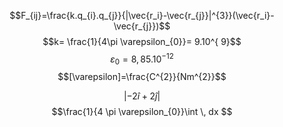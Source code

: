 
$$F_{ij}=\frac{k.q_{i}.q_{j}}{|\vec{r_i}-\vec{r_{j}}|^{3}}(\vec{r_i}-\vec{r_{j}})$$
$$k= \frac{1}{4\pi \varepsilon_{0}}= 9.10^{ 9}$$
$$\varepsilon_{0} = 8,85.10^{-12}$$
$$[\varepsilon]=\frac{C^{2}}{Nm^{2}}$$

$$|-2 \hat{i} + 2 \hat{j}|$$
$$\frac{1}{4 \pi \varepsilon_{0}}\int  \, dx $$
